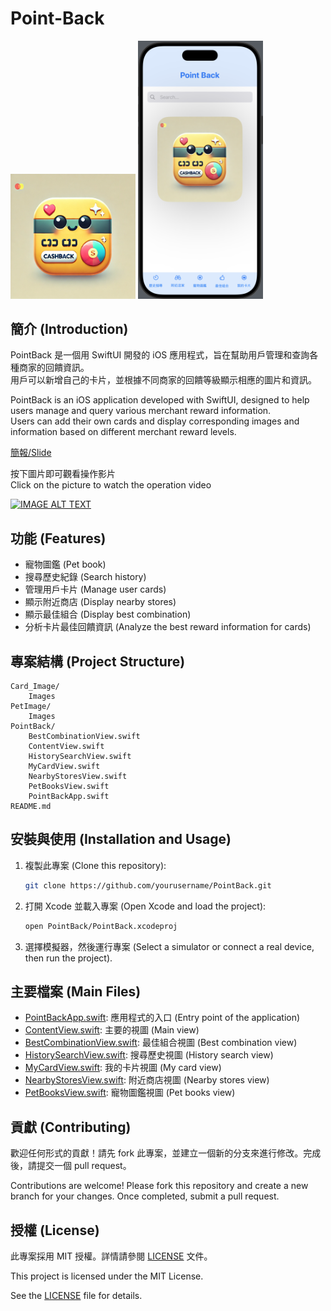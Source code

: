 # Point-Back
<img src="icon.png" alt="image" width="200"/>
<img src="MainPage.png" alt="image" width="200"/> 

## 簡介 (Introduction)

PointBack 是一個用 SwiftUI 開發的 iOS 應用程式，旨在幫助用戶管理和查詢各種商家的回饋資訊。<br>
用戶可以新增自己的卡片，並根據不同商家的回饋等級顯示相應的圖片和資訊。

PointBack is an iOS application developed with SwiftUI, designed to help users manage and query various merchant reward information. <br>
Users can add their own cards and display corresponding images and information based on different merchant reward levels.

[簡報/Slide](https://drive.google.com/file/d/1-xG6vwQjanc0DuwJfx8D6lRAt4CIHyFq/view?usp=sharing)

按下圖片即可觀看操作影片<br>
Click on the picture to watch the operation video

[![IMAGE ALT TEXT](http://img.youtube.com/vi/3rYddOJ4sMc/0.jpg)](https://youtube.com/shorts/3rYddOJ4sMc?feature=share "Point-Back")

## 功能 (Features)

- 寵物圖鑑 (Pet book)
- 搜尋歷史紀錄 (Search history)
- 管理用戶卡片 (Manage user cards)
- 顯示附近商店 (Display nearby stores)
- 顯示最佳組合 (Display best combination)
- 分析卡片最佳回饋資訊 (Analyze the best reward information for cards)

## 專案結構 (Project Structure)

```
Card_Image/
    Images
PetImage/
    Images
PointBack/
    BestCombinationView.swift
    ContentView.swift
    HistorySearchView.swift
    MyCardView.swift
    NearbyStoresView.swift
    PetBooksView.swift
    PointBackApp.swift
README.md
```

## 安裝與使用 (Installation and Usage)

1. 複製此專案 (Clone this repository):

    ```sh
    git clone https://github.com/yourusername/PointBack.git
    ```

2. 打開 Xcode 並載入專案 (Open Xcode and load the project):

    ```sh
    open PointBack/PointBack.xcodeproj
    ```

3. 選擇模擬器，然後運行專案 (Select a simulator or connect a real device, then run the project).

## 主要檔案 (Main Files)

- [PointBackApp.swift](PointBack/PointBackApp.swift): 應用程式的入口 (Entry point of the application)
- [ContentView.swift](PointBack/ContentView.swift): 主要的視圖 (Main view)
- [BestCombinationView.swift](PointBack/BestCombinationView.swift): 最佳組合視圖 (Best combination view)
- [HistorySearchView.swift](PointBack/HistorySearchView.swift): 搜尋歷史視圖 (History search view)
- [MyCardView.swift](PointBack/MyCardView.swift): 我的卡片視圖 (My card view)
- [NearbyStoresView.swift](PointBack/NearbyStoresView.swift): 附近商店視圖 (Nearby stores view)
- [PetBooksView.swift](PointBack/PetBooksView.swift): 寵物圖鑑視圖 (Pet books view)

## 貢獻 (Contributing)

歡迎任何形式的貢獻！請先 fork 此專案，並建立一個新的分支來進行修改。完成後，請提交一個 pull request。

Contributions are welcome! Please fork this repository and create a new branch for your changes. Once completed, submit a pull request.

## 授權 (License)

此專案採用 MIT 授權。詳情請參閱 [LICENSE](https://en.wikipedia.org/wiki/MIT_License) 文件。

This project is licensed under the MIT License.<p>
See the [LICENSE](https://en.wikipedia.org/wiki/MIT_License) file for details.